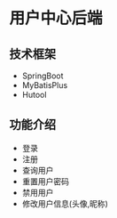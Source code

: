 # 用户中心后端
## 技术框架
+ SpringBoot
+ MyBatisPlus
+ Hutool
## 功能介绍
+ 登录
+ 注册
+ 查询用户
+ 重置用户密码
+ 禁用用户
+ 修改用户信息(头像,昵称)
